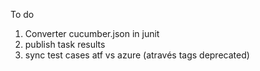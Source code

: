 

To do
1. Converter cucumber.json in junit
2. publish task results
3. sync test cases atf vs azure (através tags deprecated)
